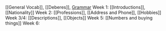 [[General Vocab]], [[Deberes]], [Grammar](Grammar.md)
Week 1: [[Introductions]], [[Nationality]]
Week 2: [[Professions]], [[Address and Phone]], [[Hobbies]]
Week 3/4: [[Descriptions]], [[Objects]]
Week 5: [[Numbers and buying things]]
Week 6: 
